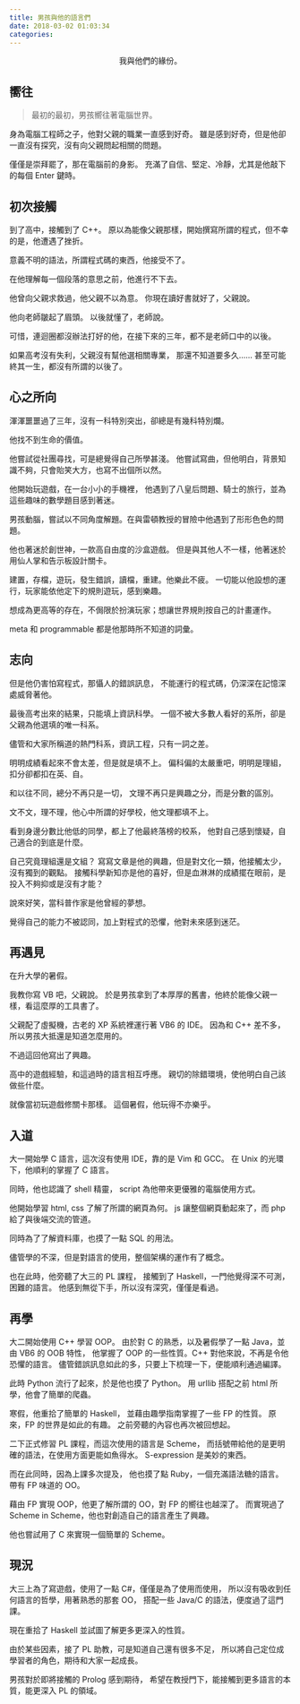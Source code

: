 ```yaml
---
title: 男孩與他的語言們
date: 2018-03-02 01:03:34
categories:
---
```


<center>
我與他們的緣份。
</center>

<!-- more -->

## 嚮往

> 最初的最初，男孩嚮往著電腦世界。

身為電腦工程師之子，他對父親的職業一直感到好奇。
雖是感到好奇，但是他卻一直沒有探究，沒有向父親問起相關的問題。

僅僅是崇拜罷了，那在電腦前的身影。
充滿了自信、堅定、冷靜，尤其是他敲下的每個 Enter 鍵時。

## 初次接觸

到了高中，接觸到了 C++。
原以為能像父親那樣，開始撰寫所謂的程式，但不幸的是，他遭遇了挫折。

意義不明的語法，所謂程式碼的東西，他接受不了。

在他理解每一個段落的意思之前，他進行不下去。

他曾向父親求救過，他父親不以為意。
你現在讀好書就好了，父親說。

他向老師皺起了眉頭。
以後就懂了，老師說。

可惜，連迴圈都沒辦法打好的他，在接下來的三年，都不是老師口中的以後。

如果高考沒有失利，父親沒有幫他選相關專業，
那還不知道要多久...... 甚至可能終其一生，都沒有所謂的以後了。

## 心之所向

渾渾噩噩過了三年，沒有一科特別突出，卻總是有幾科特別爛。

他找不到生命的價值。

他嘗試從社團尋找，可是總覺得自己所學甚淺。
他嘗試寫曲，但他明白，背景知識不夠，只會貽笑大方，也寫不出個所以然。

他開始玩遊戲，在一台小小的手機裡，
他遇到了八皇后問題、騎士的旅行，並為這些趣味的數學題目感到著迷。

男孩動腦，嘗試以不同角度解題。在與雷頓教授的冒險中他遇到了形形色色的問題。

他也著迷於創世神，一款高自由度的沙盒遊戲。
但是與其他人不一樣，他著迷於用仙人掌和告示板設計關卡。

建置，存檔，遊玩，發生錯誤，讀檔，重建。他樂此不疲。
一切能以他設想的運行，玩家能依他定下的規則遊玩，感到樂趣。

想成為更高等的存在，不侷限於扮演玩家；想讓世界規則按自己的計畫運作。

meta 和 programmable 都是他那時所不知道的詞彙。

## 志向

但是他仍害怕寫程式，那懾人的錯誤訊息，
不能運行的程式碼，仍深深在記憶深處威脅著他。

最後高考出來的結果，只能填上資訊科學。
一個不被大多數人看好的系所，卻是父親為他選填的唯一科系。

儘管和大家所稱道的熱門科系，資訊工程，只有一詞之差。

明明成績看起來不會太差，但是就是填不上。
偏科偏的太嚴重吧，明明是理組，扣分卻都扣在英、自。

和以往不同，總分不再只是一切，
文理不再只是興趣之分，而是分數的區別。

文不文，理不理，他心中所謂的好學校，他文理都填不上。

看到身邊分數比他低的同學，都上了他最終落榜的校系，
他對自己感到懷疑，自己適合的到底是什麼。

自己究竟理組還是文組？
寫寫文章是他的興趣，但是對文化一類，他接觸太少，沒有獨到的觀點。
接觸科學新知亦是他的喜好，但是血淋淋的成績擺在眼前，是投入不夠抑或是沒有才能？

說來好笑，當科普作家是他曾經的夢想。

覺得自己的能力不被認同，加上對程式的恐懼，他對未來感到迷茫。

## 再遇見

在升大學的暑假。

我教你寫 VB 吧，父親說。
於是男孩拿到了本厚厚的舊書，他終於能像父親一樣，看這麼厚的工具書了。

父親配了虛擬機，古老的 XP 系統裡運行著 VB6 的 IDE。
因為和 C++ 差不多，所以男孩大抵還是知道怎麼用的。

不過這回他寫出了興趣。

高中的遊戲經驗，和這過時的語言相互呼應。
親切的除錯環境，使他明白自己該做些什麼。

就像當初玩遊戲修關卡那樣。
這個暑假，他玩得不亦樂乎。

## 入道

大一開始學 C 語言，這次沒有使用 IDE，靠的是 Vim 和 GCC。
在 Unix 的光環下，他順利的掌握了 C 語言。

同時，他也認識了 shell 精靈，
script 為他帶來更優雅的電腦使用方式。

他開始學習 html, css 了解了所謂的網頁為何。
js 讓整個網頁動起來了，而 php 給了與後端交流的管道。

同時為了了解資料庫，也摸了一點 SQL 的用法。

儘管學的不深，但是對語言的使用，整個架構的運作有了概念。

也在此時，他旁聽了大三的 PL 課程，
接觸到了 Haskell，一門他覺得深不可測，困難的語言。
他感到無從下手，所以沒有深究，僅僅是看過。

## 再學

大二開始使用 C++ 學習 OOP。
由於對 C 的熟悉，以及暑假學了一點 Java，並由 VB6 的 OOB 特性，
他掌握了 OOP 的一些性質。C++ 對他來說，不再是令他恐懼的語言。
儘管錯誤訊息如此的多，只要上下梳理一下，便能順利通過編譯。

此時 Python 流行了起來，於是他也摸了 Python。
用 urllib 搭配之前 html 所學，他會了簡單的爬蟲。

寒假，他重拾了簡單的 Haskell，
並藉由趣學指南掌握了一些 FP 的性質。
原來，FP 的世界是如此的有趣。
之前旁聽的內容也再次被回想起。

二下正式修習 PL 課程，而這次使用的語言是 Scheme，
而括號帶給他的是更明確的語法，在使用方面更能如魚得水。
S-expression 是美妙的東西。

而在此同時，因為上課多次提及，
他也摸了點 Ruby，一個充滿語法糖的語言。
帶有 FP 味道的 OO。

藉由 FP 實現 OOP，他更了解所謂的 OO，對 FP 的嚮往也越深了。
而實現過了 Scheme in Scheme，他也對創造自己的語言產生了興趣。

他也嘗試用了 C 來實現一個簡單的 Scheme。

## 現況

大三上為了寫遊戲，使用了一點 C#，僅僅是為了使用而使用，
所以沒有吸收到任何語言的哲學，用著熟悉的那套 OO，
搭配一些 Java/C 的語法，便度過了這門課。

現在重拾了 Haskell 並試圖了解更多更深入的性質。

由於某些因素，接了 PL 助教，可是知道自己還有很多不足，
所以將自己定位成學習者的角色，期待和大家一起成長。

男孩對於即將接觸的 Prolog 感到期待，
希望在教授門下，能接觸到更多語言的本質，能更深入 PL 的領域。
